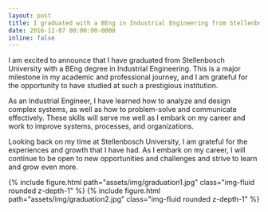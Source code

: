 ```yaml
---
layout: post
title: I graduated with a BEng in Industrial Engineering from Stellenbosch University
date: 2016-12-07 00:00:00-0000
inline: false
---
```


I am excited to announce that I have graduated from Stellenbosch University with a BEng degree in Industrial Engineering. This is a major milestone in my academic and professional journey, and I am grateful for the opportunity to have studied at such a prestigious institution.

As an Industrial Engineer, I have learned how to analyze and design complex systems, as well as how to problem-solve and communicate effectively. These skills will serve me well as I embark on my career and work to improve systems, processes, and organizations.

Looking back on my time at Stellenbosch University, I am grateful for the experiences and growth that I have had. As I embark on my career, I will continue to be open to new opportunities and challenges and strive to learn and grow even more.

{% include figure.html path="assets/img/graduation1.jpg" class="img-fluid rounded z-depth-1" %}
{% include figure.html path="assets/img/graduation2.jpg" class="img-fluid rounded z-depth-1" %}
